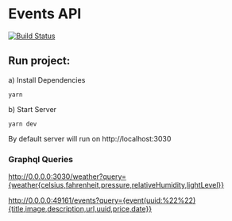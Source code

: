 # Events API

[![Build Status](https://travis-ci.org/garciadiazjaime/api-events.svg)](https://travis-ci.org/garciadiazjaime/api-events)

## Run project:
a) Install Dependencies

`yarn`

b) Start Server

`yarn dev`

By default server will run on http://localhost:3030

### Graphql Queries
http://0.0.0.0:3030/weather?query={weather{celsius,fahrenheit,pressure,relativeHumidity,lightLevel}}

http://0.0.0.0:49161/events?query={event(uuid:%22%22){title,image,description,url,uuid,price,date}}
